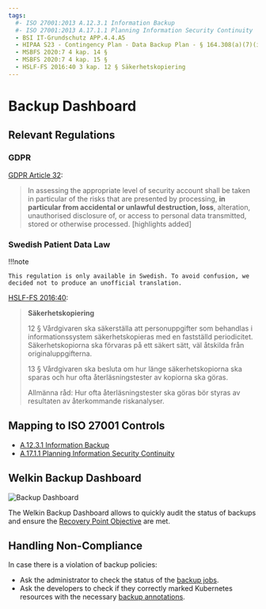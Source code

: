 ```yaml
---
tags:
  #- ISO 27001:2013 A.12.3.1 Information Backup
  #- ISO 27001:2013 A.17.1.1 Planning Information Security Continuity
  - BSI IT-Grundschutz APP.4.4.A5
  - HIPAA S23 - Contingency Plan - Data Backup Plan - § 164.308(a)(7)(ii)(A)
  - MSBFS 2020:7 4 kap. 14 §
  - MSBFS 2020:7 4 kap. 15 §
  - HSLF-FS 2016:40 3 kap. 12 § Säkerhetskopiering
---
```


# Backup Dashboard

## Relevant Regulations

### GDPR

[GDPR Article 32](https://gdpr.fan/a32):

> In assessing the appropriate level of security account shall be taken in particular of the risks that are presented by processing, **in particular from accidental or unlawful destruction, loss**, alteration, unauthorised disclosure of, or access to personal data transmitted, stored or otherwise processed. [highlights added]

### Swedish Patient Data Law

!!!note

    This regulation is only available in Swedish. To avoid confusion, we decided not to produce an unofficial translation.

[HSLF-FS 2016:40](https://www.socialstyrelsen.se/globalassets/sharepoint-dokument/artikelkatalog/foreskrifter-och-allmanna-rad/2016-4-44.pdf):

<!-- vale off -->
> **Säkerhetskopiering**
>
> 12 § Vårdgivaren ska säkerställa att personuppgifter som behandlas i informationssystem säkerhetskopieras med en fastställd periodicitet.
> Säkerhetskopiorna ska förvaras på ett säkert sätt, väl åtskilda från originaluppgifterna.
>
> 13 § Vårdgivaren ska besluta om hur länge säkerhetskopiorna ska sparas och hur ofta återläsningstester av kopiorna ska göras.
>
> Allmänna råd: Hur ofta återläsningstester ska göras bör styras av resultaten av återkommande riskanalyser.
<!-- vale on -->

## Mapping to ISO 27001 Controls

- [A.12.3.1 Information Backup](https://www.isms.online/iso-27001/annex-a-12-operations-security/)
- [A.17.1.1 Planning Information Security Continuity](https://www.isms.online/iso-27001/annex-a-17-information-security-aspects-of-business-continuity-management/)

## Welkin Backup Dashboard

![Backup Dashboard](img/backup.png)

The Welkin Backup Dashboard allows to quickly audit the status of backups and ensure the [Recovery Point Objective](https://en.wikipedia.org/wiki/IT_disaster_recovery#Recovery_Point_Objective) are met.

## Handling Non-Compliance

In case there is a violation of backup policies:

- Ask the administrator to check the status of the [backup jobs](../operator-manual/disaster-recovery.md).
- Ask the developers to check if they correctly marked Kubernetes resources with the necessary [backup annotations](../user-guide/backup.md).
